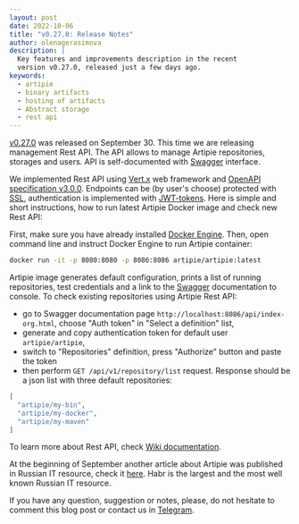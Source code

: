 ```yaml
---
layout: post
date: 2022-10-06
title: "v0.27.0: Release Notes"
author: olenagerasimova
description: |
  Key features and improvements description in the recent
  version v0.27.0, released just a few days ago.
keywords:
  - artipie
  - binary artifacts
  - hosting of artifacts
  - Abstract storage
  - rest api
---
```


[v0.27.0](https://github.com/artipie/artipie/releases/tag/v0.27.0) was released on September 30. 
This time we are releasing management Rest API. The API allows to manage Artipie repositories, 
storages and users. API is self-documented with [Swagger](https://swagger.io/)
interface. 

We implemented Rest API using [Vert.x](https://vertx.io/) web framework and 
[OpenAPI specification v3.0.0](https://spec.openapis.org/oas/v3.0.0). Endpoints can be (by user's choose) 
protected with [SSL](https://en.wikipedia.org/wiki/Transport_Layer_Security#SSL_1.0,_2.0,_and_3.0), 
authentication is implemented with [JWT-tokens](https://jwt.io/). 
Here is simple and short instructions, how to run latest Artipie Docker image and check new Rest API:

First, make sure you have already installed [Docker Engine](https://docs.docker.com/get-docker/).
Then, open command line and instruct Docker Engine to run Artipie container:

```bash
docker run -it -p 8080:8080 -p 8086:8086 artipie/artipie:latest
```

Artipie image generates default configuration, prints a list of running repositories, test
credentials and a link to the [Swagger](https://swagger.io/) documentation to console. To check
existing repositories using Artipie Rest API:
- go to Swagger documentation page `http://localhost:8086/api/index-org.html`,
  choose "Auth token" in "Select a definition" list,
- generate and copy authentication token for default user `artipie/artipie`,
- switch to "Repositories" definition, press "Authorize" button and paste the token
- then perform `GET /api/v1/repository/list` request.
  Response should be a json list with three default repositories:
```json
[
  "artipie/my-bin",
  "artipie/my-docker",
  "artipie/my-maven"
]
```
To learn more about Rest API, check [Wiki documentation](https://github.com/artipie/artipie/wiki/Rest-api).

At the beginning of September another article about Artipie was published in Russian IT resource,
check it [here](https://habr.com/ru/post/687394/). Habr is the largest and the most well known 
Russian IT resource. 

If you have any question, suggestion or notes, please, do not hesitate to comment this blog post or
contact us in [Telegram](https://t.me/artipie).
